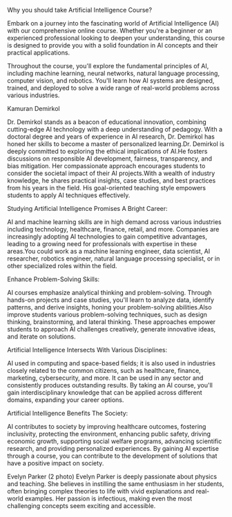 Why you should take Artificial Intelligence Course?

Embark on a journey into the fascinating world of Artificial Intelligence (AI) with our comprehensive online course. Whether you're a beginner or an experienced professional looking to deepen your understanding, this course is designed to provide you with a solid foundation in AI concepts and their practical applications.

Throughout the course, you'll explore the fundamental principles of AI, including machine learning, neural networks, natural language processing, computer vision, and robotics. You'll learn how AI systems are designed, trained, and deployed to solve a wide range of real-world problems across various industries.

Kamuran Demirkol

Dr. Demirkol stands as a beacon of educational innovation, combining cutting-edge AI technology with a deep understanding of pedagogy. With a doctoral degree and years of experience in AI research, Dr. Demirkol has honed her skills to become a master of personalized learning.Dr. Demirkol is deeply committed to exploring the ethical implications of AI.He fosters discussions on responsible AI development, fairness, transparency, and bias mitigation. Her compassionate approach encourages students to consider the societal impact of their AI projects.With a wealth of industry knowledge, he shares practical insights, case studies, and best practices from his years in the field. His goal-oriented teaching style empowers students to apply AI techniques effectively.

Studying Artificial Intelligence Promises A Bright Career:

AI and machine learning skills are in high demand across various industries including technology, healthcare, finance, retail, and more. Companies are increasingly adopting AI technologies to gain competitive advantages, leading to a growing need for professionals with expertise in these areas.You could work as a machine learning engineer, data scientist, AI researcher, robotics engineer, natural language processing specialist, or in other specialized roles within the field.

Enhance Problem-Solving Skills:

AI courses emphasize analytical thinking and problem-solving. Through hands-on projects and case studies, you'll learn to analyze data, identify patterns, and derive insights, honing your problem-solving abilities.Also improve students various problem-solving techniques, such as design thinking, brainstorming, and lateral thinking. These approaches empower students to approach AI challenges creatively, generate innovative ideas, and iterate on solutions.

Artificial Intelligence Intersects With Various Disciplines:

AI used in computing and space-based fields; it is also used in industries closely related to the common citizens, such as healthcare, finance, marketing, cybersecurity, and more. It can be used in any sector and consistently produces outstanding results. By taking an AI course, you'll gain interdisciplinary knowledge that can be applied across different domains, expanding your career options.

Artificial Intelligence Benefits The Society:

AI contributes to society by improving healthcare outcomes, fostering inclusivity, protecting the environment, enhancing public safety, driving economic growth, supporting social welfare programs, advancing scientific research, and providing personalized experiences. By gaining AI expertise through a course, you can contribute to the development of solutions that have a positive impact on society.

Evelyn Parker (2 photo)
Evelyn Parker is deeply passionate about physics and teaching. She believes in instilling the same enthusiasm in her students, often bringing complex theories to life with vivid explanations and real-world examples. Her passion is infectious, making even the most challenging concepts seem exciting and accessible.





